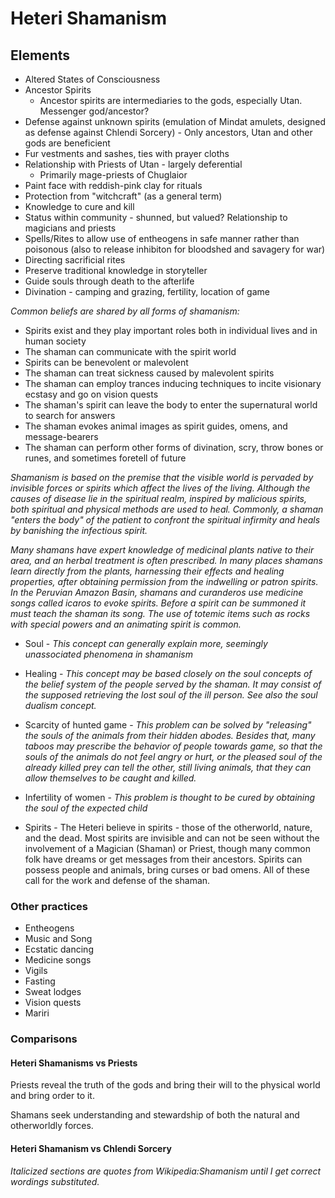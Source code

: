 # Heteri Shamanism

## Elements
* Altered States of Consciousness
* Ancestor Spirits
  * Ancestor spirits are intermediaries to the gods, especially Utan.  Messenger god/ancestor?
* Defense against unknown spirits (emulation of Mindat amulets, designed as defense against Chlendi Sorcery) - Only ancestors, Utan and other gods are beneficient
* Fur vestments and sashes, ties with prayer cloths
* Relationship with Priests of Utan - largely deferential
  * Primarily mage-priests of Chuglaior
* Paint face with reddish-pink clay for rituals
* Protection from "witchcraft" (as a general term)
* Knowledge to cure and kill
* Status within community - shunned, but valued?  Relationship to magicians and priests
* Spells/Rites to allow use of entheogens in safe manner rather than poisonous (also to release inhibiton for bloodshed and savagery for war)
* Directing sacrificial rites
* Preserve traditional knowledge in storyteller
* Guide souls through death to the afterlife
* Divination - camping and grazing, fertility, location of game


_Common beliefs are shared by all forms of shamanism:_
- Spirits exist and they play important roles both in individual lives and in human society
- The shaman can communicate with the spirit world
- Spirits can be benevolent or malevolent
- The shaman can treat sickness caused by malevolent spirits
- The shaman can employ trances inducing techniques to incite visionary ecstasy and go on vision quests
- The shaman's spirit can leave the body to enter the supernatural world to search for answers
- The shaman evokes animal images as spirit guides, omens, and message-bearers
- The shaman can perform other forms of divination, scry, throw bones or runes, and sometimes foretell of future 

_Shamanism is based on the premise that the visible world is pervaded by invisible forces or spirits which affect the lives of the living. Although the causes of disease lie in the spiritual realm, inspired by malicious spirits, both spiritual and physical methods are used to heal. Commonly, a shaman "enters the body" of the patient to confront the spiritual infirmity and heals by banishing the infectious spirit._

_Many shamans have expert knowledge of medicinal plants native to their area, and an herbal treatment is often prescribed. In many places shamans learn directly from the plants, harnessing their effects and healing properties, after obtaining permission from the indwelling or patron spirits. In the Peruvian Amazon Basin, shamans and curanderos use medicine songs called icaros to evoke spirits. Before a spirit can be summoned it must teach the shaman its song. The use of totemic items such as rocks with special powers and an animating spirit is common._



* Soul - _This concept can generally explain more, seemingly unassociated phenomena in shamanism_

* Healing - _This concept may be based closely on the soul concepts of the belief system of the people served by the shaman. It may consist of the supposed retrieving the lost soul of the ill person. See also the soul dualism concept._

* Scarcity of hunted game - _This problem can be solved by "releasing" the souls of the animals from their hidden abodes. Besides that, many taboos may prescribe the behavior of people towards game, so that the souls of the animals do not feel angry or hurt, or the pleased soul of the already killed prey can tell the other, still living animals, that they can allow themselves to be caught and killed._

* Infertility of women - _This problem is thought to be cured by obtaining the soul of the expected child_

* Spirits - The Heteri believe in spirits - those of the otherworld, nature, and the dead. Most spirits are invisible and can not be seen without the involvement of a Magician (Shaman) or Priest, though many common folk have dreams or get messages from their ancestors. Spirits can possess people and animals, bring curses or bad omens.  All of these call for the work and defense of the shaman.

### Other practices
* Entheogens
* Music and Song
* Ecstatic dancing
* Medicine songs
* Vigils
* Fasting
* Sweat lodges
* Vision quests
* Mariri

### Comparisons

#### Heteri Shamanisms vs Priests

Priests reveal the truth of the gods and bring their will to the physical world and bring order to it.

Shamans seek understanding and stewardship of both the natural and otherworldly forces.

#### Heteri Shamanism vs Chlendi Sorcery


_Italicized sections are quotes from Wikipedia:Shamanism until I get correct wordings substituted._